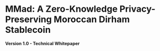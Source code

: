 # MMad: A Zero-Knowledge Privacy-Preserving Moroccan Dirham Stablecoin

**Version 1.0 - Technical Whitepaper**

